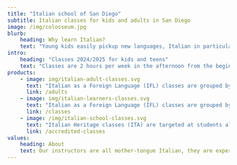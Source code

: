 ```yaml
---
title: "Italian school of San Diego"
subtitle: Italian classes for kids and adults in San Diego
image: /img/colosseum.jpg
blurb:
    heading: Why learn Italian?
    text: "Young kids easily pickup new languages, Italian in particular connects them to art, history, literature and cuisine. They can continue studying Italian for school credit either through the Advanced Placement program or in College. Adults instead can enjoy talking with locals when traveling to Italy, watch Italian movies and read Italian classic literature."
intro:
    heading: "Classes 2024/2025 for kids and teens"
    text: "Classes are 2 hours per week in the afternoon from the beginning of September to the end of May, they are organized in 2 tracks:"
products:
    - image: img/italian-adult-classes.svg
      text: "Italian as a Foreign Language (IFL) classes are grouped by age and level. They are focused on learning the basics of the Italian language from scratch. Once the basics are covered, the students are also introduced to Italian lifestyle and culture."
      link: /adults
    - image: img/italian-learners-classes.svg
      text: "Italian as a Foreign Language (IFL) classes are grouped by age and level. They are focused on learning the basics of the Italian language from scratch. Once the basics are covered, the students are also introduced to Italian lifestyle and culture."
      link: /classes
    - image: /img/italian-school-classes.svg
      text: "Italian Heritage classes (ITA) are targeted at students already fluent in Italian, they focus on teaching topics as taught in Elementary and Middle schools in Italy like history, geography, culture and lifestyle."
      link: /accredited-classes
values:
    heading: About
    text: Our instructors are all mother-tongue Italian, they are experienced and passionate about teaching kids their own language and culture. Maura D'Andrea is the Italian school Director and CEO, she founded Italian school of San Diego in 2021.
---
```


